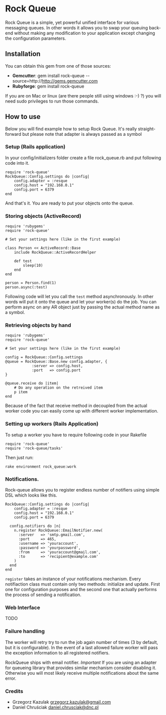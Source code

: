Rock Queue
=====

Rock Queue is a simple, yet powerful unified interface for various messaging queues. In other words it allows you to swap your queuing back-end without making any modification to your application except changing the configuration parameters.

Installation
----------

You can obtain this gem from one of those sources:

* **Gemcutter**: gem install rock-queue --source=http://http://gems.gemcutter.com
* **Rubyforge**: gem install rock-queue

If you are on Mac or linux (are there people still using windows :-) ?) you will need sudo privileges to run those commands.

How to use
----------

Below you will find example how to setup Rock Queue. It's really straight-forward but please note that adapter
is always passed as a symbol

### Setup (Rails application)

In your config/initializers folder create a file rock_queue.rb and put following code into it.

	require 'rock-queue'
	RockQueue::Config.settings do |config|
		config.adapter = :resque
		config.host = "192.168.0.1"
		config.port = 6379
	end

And that's it. You are ready to put your objects onto the queue.

### Storing objects (ActiveRecord)

	require 'rubygems'
	require 'rock-queue'

	# Set your settings here (like in the first example)
	
	class Person << ActiveRecord::Base
		include RockQueue::ActiveRecordHelper
	
		def test
			sleep(10)
		end
	end
	
	person = Person.find(1)
	person.async(:test)
	

Following code will let you call the `test` method asynchronously. In other words will put it onto the queue and let your worker(s) do the job. 
You can perform async on any AR object just by passing the actual method name as a symbol.
	
### Retrieving objects by hand

	require 'rubygems'
	require 'rock-queue'
	
	# Set your settings here (like in the first example)

	config = RockQueue::Config.settings
	@queue = RockQueue::Base.new config.adapter, {
				:server => config.host, 
				:port   => config.port
	}  
	
	@queue.receive do |item|
		# Do any operation on the retreived item
		p item
	end
	
Because of the fact that receive method in decoupled from the actual worker code you can easily come up with different worker implementation.
	
### Setting up workers (Rails Application)

To setup a worker you have to require following code in your Rakefile

	require 'rock-queue'
	require 'rock-queue/tasks'

Then just run:

	rake environment rock_queue:work

### Notifications.
	
Rock-queue allows you to register endless number of notifiers using simple DSL which looks like this.

	RockQueue::Config.settings do |config|
		config.adapter = :resque
		config.host = "192.168.0.1"
		config.port = 6379
	
	  config.notifiers do |n|
	    n.register RockQueue::EmailNotifier.new(
	      :server   => 'smtp.gmail.com', 
	      :port     => 465, 
	      :username => 'youraccount',
	      :password => 'yourpassword',
	      :from     => 'youraccount@gmail.com',
	      :to       => 'recipient@example.com'
	    )
	  end
	end
	
`register` takes an instance of your notifications mechanism. Every notifiaction class must contain only two methods: initialize and update.
First one for configuration purposes and the second one that actually performs the process of sending a notification.

### Web Interface
	
TODO	

### Failure handling
	
The worker will retry try to run the job again number of times (3 by default, but it is configurable).
In the event of a last allowed failure worker will pass the exception information to all registered notifiers.

RockQueue ships with email notifier. 
*Important* If you are using an adapter for queueing library that provides similar mechanism consider disabling it. Otherwise you will most likely receive multiple notifications about the same error.

	
### Credits

- Grzegorz Kazulak <grzegorz.kazulak@gmail.com>
- Daniel Chruściak <daniel.chrusciak@dnc.pl>